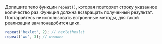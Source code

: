 
Допишите тело функции `repeat()`, которая повторяет строку указанное количество раз. Функция должна возвращать полученный результат. Постарайтесь не использовать встроенные методы, для такой реализации вам понадобится цикл.

```typescript
repeat('hexlet', 2); // hexlethexlet
repeat('wo', 3); // wowowo
```
